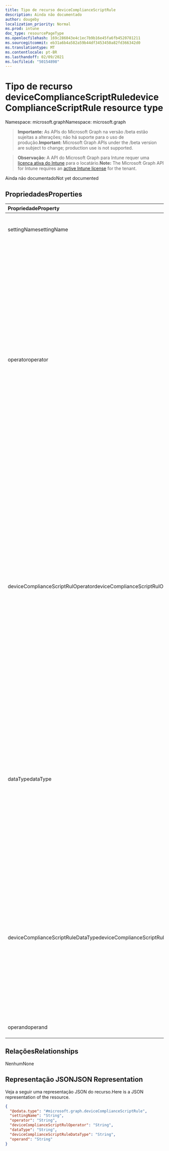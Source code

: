 ```yaml
---
title: Tipo de recurso deviceComplianceScriptRule
description: Ainda não documentado
author: dougeby
localization_priority: Normal
ms.prod: intune
doc_type: resourcePageType
ms.openlocfilehash: 169c286043e4c1ec7b9b16e45fa6fb4520781211
ms.sourcegitcommit: eb31a6b4a582a59b44df3453450a82fd366342d0
ms.translationtype: MT
ms.contentlocale: pt-BR
ms.lasthandoff: 02/09/2021
ms.locfileid: "50154898"
---
```

# <a name="devicecompliancescriptrule-resource-type"></a><span data-ttu-id="e35a1-103">Tipo de recurso deviceComplianceScriptRule</span><span class="sxs-lookup"><span data-stu-id="e35a1-103">deviceComplianceScriptRule resource type</span></span>

<span data-ttu-id="e35a1-104">Namespace: microsoft.graph</span><span class="sxs-lookup"><span data-stu-id="e35a1-104">Namespace: microsoft.graph</span></span>

> <span data-ttu-id="e35a1-105">**Importante:** As APIs do Microsoft Graph na versão /beta estão sujeitas a alterações; não há suporte para o uso de produção.</span><span class="sxs-lookup"><span data-stu-id="e35a1-105">**Important:** Microsoft Graph APIs under the /beta version are subject to change; production use is not supported.</span></span>

> <span data-ttu-id="e35a1-106">**Observação:** A API do Microsoft Graph para Intune requer uma [licença ativa do Intune](https://go.microsoft.com/fwlink/?linkid=839381) para o locatário.</span><span class="sxs-lookup"><span data-stu-id="e35a1-106">**Note:** The Microsoft Graph API for Intune requires an [active Intune license](https://go.microsoft.com/fwlink/?linkid=839381) for the tenant.</span></span>

<span data-ttu-id="e35a1-107">Ainda não documentado</span><span class="sxs-lookup"><span data-stu-id="e35a1-107">Not yet documented</span></span>

## <a name="properties"></a><span data-ttu-id="e35a1-108">Propriedades</span><span class="sxs-lookup"><span data-stu-id="e35a1-108">Properties</span></span>
|<span data-ttu-id="e35a1-109">Propriedade</span><span class="sxs-lookup"><span data-stu-id="e35a1-109">Property</span></span>|<span data-ttu-id="e35a1-110">Tipo</span><span class="sxs-lookup"><span data-stu-id="e35a1-110">Type</span></span>|<span data-ttu-id="e35a1-111">Descrição</span><span class="sxs-lookup"><span data-stu-id="e35a1-111">Description</span></span>|
|:---|:---|:---|
|<span data-ttu-id="e35a1-112">settingName</span><span class="sxs-lookup"><span data-stu-id="e35a1-112">settingName</span></span>|<span data-ttu-id="e35a1-113">Cadeia de caracteres</span><span class="sxs-lookup"><span data-stu-id="e35a1-113">String</span></span>|<span data-ttu-id="e35a1-114">Nome da configuração especificado na regra.</span><span class="sxs-lookup"><span data-stu-id="e35a1-114">Setting name specified in the rule.</span></span>|
|<span data-ttu-id="e35a1-115">operator</span><span class="sxs-lookup"><span data-stu-id="e35a1-115">operator</span></span>|[<span data-ttu-id="e35a1-116">operator</span><span class="sxs-lookup"><span data-stu-id="e35a1-116">operator</span></span>](../resources/intune-deviceconfig-operator.md)|<span data-ttu-id="e35a1-117">Operador especificado na regra.</span><span class="sxs-lookup"><span data-stu-id="e35a1-117">Operator specified in the rule.</span></span> <span data-ttu-id="e35a1-118">Os valores possíveis `none` são: `and` , , , , , , , , `or` `isEquals` , , `notEquals` `greaterThan` , , `lessThan` `between` , `notBetween` `greaterEquals` `lessEquals` `dayTimeBetween` `beginsWith` `notBeginsWith` , `endsWith` `notEndsWith` `contains` `notContains` `allOf` `oneOf` `noneOf` `setEquals` `orderedSetEquals` `subsetOf` `excludesAll` .</span><span class="sxs-lookup"><span data-stu-id="e35a1-118">Possible values are: `none`, `and`, `or`, `isEquals`, `notEquals`, `greaterThan`, `lessThan`, `between`, `notBetween`, `greaterEquals`, `lessEquals`, `dayTimeBetween`, `beginsWith`, `notBeginsWith`, `endsWith`, `notEndsWith`, `contains`, `notContains`, `allOf`, `oneOf`, `noneOf`, `setEquals`, `orderedSetEquals`, `subsetOf`, `excludesAll`.</span></span>|
|<span data-ttu-id="e35a1-119">deviceComplianceScriptRulOperator</span><span class="sxs-lookup"><span data-stu-id="e35a1-119">deviceComplianceScriptRulOperator</span></span>|[<span data-ttu-id="e35a1-120">deviceComplianceScriptRulOperator</span><span class="sxs-lookup"><span data-stu-id="e35a1-120">deviceComplianceScriptRulOperator</span></span>](../resources/intune-deviceconfig-devicecompliancescriptruloperator.md)|<span data-ttu-id="e35a1-121">Operador especificado na regra.</span><span class="sxs-lookup"><span data-stu-id="e35a1-121">Operator specified in the rule.</span></span> <span data-ttu-id="e35a1-122">Os valores possíveis `none` são: `and` , , , , , , `or` , `isEquals` `notEquals` , , , `greaterThan` , , `lessThan` , `between` `notBetween` `greaterEquals` `lessEquals` `dayTimeBetween` `beginsWith` `notBeginsWith` , `endsWith` `notEndsWith` `contains` `notContains` `allOf` `oneOf` `noneOf` `setEquals` `orderedSetEquals` `subsetOf` `excludesAll` .</span><span class="sxs-lookup"><span data-stu-id="e35a1-122">Possible values are: `none`, `and`, `or`, `isEquals`, `notEquals`, `greaterThan`, `lessThan`, `between`, `notBetween`, `greaterEquals`, `lessEquals`, `dayTimeBetween`, `beginsWith`, `notBeginsWith`, `endsWith`, `notEndsWith`, `contains`, `notContains`, `allOf`, `oneOf`, `noneOf`, `setEquals`, `orderedSetEquals`, `subsetOf`, `excludesAll`.</span></span>|
|<span data-ttu-id="e35a1-123">dataType</span><span class="sxs-lookup"><span data-stu-id="e35a1-123">dataType</span></span>|[<span data-ttu-id="e35a1-124">dataType</span><span class="sxs-lookup"><span data-stu-id="e35a1-124">dataType</span></span>](../resources/intune-deviceconfig-datatype.md)|<span data-ttu-id="e35a1-125">Tipo de dados especificado na regra.</span><span class="sxs-lookup"><span data-stu-id="e35a1-125">Data type specified in the rule.</span></span> <span data-ttu-id="e35a1-126">Os valores possíveis `none` são: `boolean` , , , , , , , , `int64` , , `double` , , , `string` , `dateTime` `version` `base64` `xml` `booleanArray` `int64Array` `doubleArray` `stringArray` `dateTimeArray` `versionArray` .</span><span class="sxs-lookup"><span data-stu-id="e35a1-126">Possible values are: `none`, `boolean`, `int64`, `double`, `string`, `dateTime`, `version`, `base64`, `xml`, `booleanArray`, `int64Array`, `doubleArray`, `stringArray`, `dateTimeArray`, `versionArray`.</span></span>|
|<span data-ttu-id="e35a1-127">deviceComplianceScriptRuleDataType</span><span class="sxs-lookup"><span data-stu-id="e35a1-127">deviceComplianceScriptRuleDataType</span></span>|[<span data-ttu-id="e35a1-128">deviceComplianceScriptRuleDataType</span><span class="sxs-lookup"><span data-stu-id="e35a1-128">deviceComplianceScriptRuleDataType</span></span>](../resources/intune-deviceconfig-devicecompliancescriptruledatatype.md)|<span data-ttu-id="e35a1-129">Tipo de dados especificado na regra.</span><span class="sxs-lookup"><span data-stu-id="e35a1-129">Data type specified in the rule.</span></span> <span data-ttu-id="e35a1-130">Os valores possíveis `none` são: `boolean` , , , , , , , , `int64` , , `double` , , , `string` , `dateTime` `version` `base64` `xml` `booleanArray` `int64Array` `doubleArray` `stringArray` `dateTimeArray` `versionArray` .</span><span class="sxs-lookup"><span data-stu-id="e35a1-130">Possible values are: `none`, `boolean`, `int64`, `double`, `string`, `dateTime`, `version`, `base64`, `xml`, `booleanArray`, `int64Array`, `doubleArray`, `stringArray`, `dateTimeArray`, `versionArray`.</span></span>|
|<span data-ttu-id="e35a1-131">operand</span><span class="sxs-lookup"><span data-stu-id="e35a1-131">operand</span></span>|<span data-ttu-id="e35a1-132">String</span><span class="sxs-lookup"><span data-stu-id="e35a1-132">String</span></span>|<span data-ttu-id="e35a1-133">Opernd especificado na regra.</span><span class="sxs-lookup"><span data-stu-id="e35a1-133">Operand specified in the rule.</span></span>|

## <a name="relationships"></a><span data-ttu-id="e35a1-134">Relações</span><span class="sxs-lookup"><span data-stu-id="e35a1-134">Relationships</span></span>
<span data-ttu-id="e35a1-135">Nenhum</span><span class="sxs-lookup"><span data-stu-id="e35a1-135">None</span></span>

## <a name="json-representation"></a><span data-ttu-id="e35a1-136">Representação JSON</span><span class="sxs-lookup"><span data-stu-id="e35a1-136">JSON Representation</span></span>
<span data-ttu-id="e35a1-137">Veja a seguir uma representação JSON do recurso.</span><span class="sxs-lookup"><span data-stu-id="e35a1-137">Here is a JSON representation of the resource.</span></span>
<!-- {
  "blockType": "resource",
  "@odata.type": "microsoft.graph.deviceComplianceScriptRule"
}
-->
``` json
{
  "@odata.type": "#microsoft.graph.deviceComplianceScriptRule",
  "settingName": "String",
  "operator": "String",
  "deviceComplianceScriptRulOperator": "String",
  "dataType": "String",
  "deviceComplianceScriptRuleDataType": "String",
  "operand": "String"
}
```




